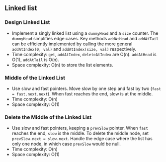 ## Linked list

### Design Linked List

*   Implement a singly linked list using a `dummyHead` and a `size` counter. The `dummyHead` simplifies edge cases. Key methods `addAtHead` and `addAtTail` can be efficiently implemented by calling the more general `addAtIndex(0, val)` and `addAtIndex(size, val)` respectively.
*   Time complexity: `get`, `addAtIndex`, `deleteAtIndex` are O(n). `addAtHead` is O(1), `addAtTail` is O(n).
*   Space complexity: O(n) to store the list elements.

### Middle of the Linked List

*   Use slow and fast pointers. Move slow by one step and fast by two (`fast = fast.next.next`). When fast reaches the end, slow is at the middle.
*   Time complexity: O(n)
*   Space complexity: O(1)

### Delete the Middle of the Linked List

*   Use slow and fast pointers, keeping a `prevSlow` pointer. When `fast` reaches the end, `slow` is the middle. To delete the middle node, set `prevSlow.next = slow.next`. Handle the edge case where the list has only one node, in which case `prevSlow` would be null.
*   Time complexity: O(n)
*   Space complexity: O(1)